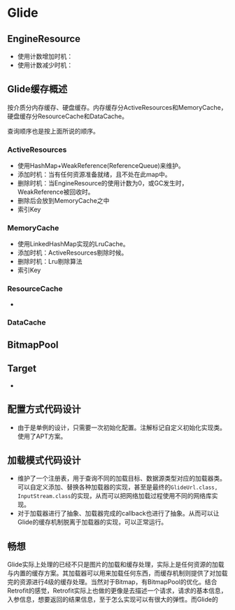 # Glide

## EngineResource

- 使用计数增加时机：
- 使用计数减少时机：

## Glide缓存概述

按介质分内存缓存、硬盘缓存。内存缓存分ActiveResources和MemoryCache，硬盘缓存分ResourceCache和DataCache。

查询顺序也是按上面所说的顺序。

### ActiveResources

- 使用HashMap+WeakReference(ReferenceQueue)来维护。
- 添加时机：当有任何资源准备就绪，且不处在此map中。
- 删除时机：当EngineResource的使用计数为0，或GC发生时，WeakReference被回收时。
- 删除后会放到MemoryCache之中
- 索引Key

### MemoryCache

- 使用LinkedHashMap实现的LruCache。
- 添加时机：ActiveResources剔除时候。
- 删除时机：Lru剔除算法
- 索引Key

### ResourceCache

- 

### DataCache


## BitmapPool


## Target
- 

## 配置方式代码设计

- 由于是单例的设计，只需要一次初始化配置。注解标记自定义初始化实现类。使用了APT方案。

## 加载模式代码设计

- 维护了一个注册表，用于查询不同的加载目标、数据源类型对应的加载器类。可以自定义添加、替换各种加载器的实现，甚至是最终的`GlideUrl.class, InputStream.class`的实现，从而可以把网络加载过程使用不同的网络库实现。
- 对于加载器进行了抽象、加载器完成的callback也进行了抽象。从而可以让Glide的缓存机制脱离于加载器的实现，可以正常运行。

## 畅想

Glide实际上处理的已经不只是图片的加载和缓存处理，实际上是任何资源的加载与内置的缓存方案。其加载器可以用来加载任何东西，而缓存机制则提供了对加载完的资源进行4级的缓存处理。当然对于Bitmap，有BitmapPool的优化。结合Retrofit的感觉，Retrofit实际上也做的更像是去描述一个请求，请求的基本信息，入参信息，想要返回的结果信息，至于怎么实现可以有很大的弹性。而Glide的